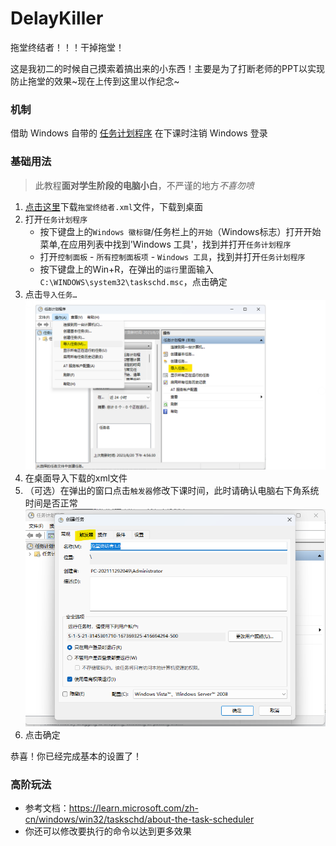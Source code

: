 # DelayKiller
拖堂终结者！！！干掉拖堂！

这是我初二的时候自己摸索着搞出来的小东西！主要是为了打断老师的PPT以实现防止拖堂的效果~现在上传到这里以作纪念~

### 机制
借助 Windows 自带的 [任务计划程序](https://learn.microsoft.com/zh-cn/windows/win32/taskschd/about-the-task-scheduler) 在下课时注销 Windows 登录

### 基础用法
> 此教程**面对学生阶段的电脑小白**，不严谨的地方*不喜勿喷*
1. [点击这里](https://github.com/Hakuin123/DelayKiller/releases/download/latest/DelayKiller.xml)下载`拖堂终结者.xml`文件，下载到桌面
2. 打开`任务计划程序`
   - 按下键盘上的`Windows 徽标键`/任务栏上的`开始`（Windows标志）打开开始菜单,在应用列表中找到'Windows 工具'，找到并打开`任务计划程序`
   - 打开`控制面板` - `所有控制面板项` - `Windows 工具`，找到并打开`任务计划程序`
   - 按下键盘上的Win+R，在弹出的`运行`里面输入`C:\WINDOWS\system32\taskschd.msc`，点击确定
3. 点击`导入任务…`![3](3.png)
4. 在桌面导入下载的xml文件
5. （可选）在弹出的窗口点击`触发器`修改下课时间，此时请确认电脑右下角系统时间是否正常![5](5.png)
6. 点击确定

恭喜！你已经完成基本的设置了！

### 高阶玩法
- 参考文档：https://learn.microsoft.com/zh-cn/windows/win32/taskschd/about-the-task-scheduler
- 你还可以修改要执行的命令以达到更多效果

